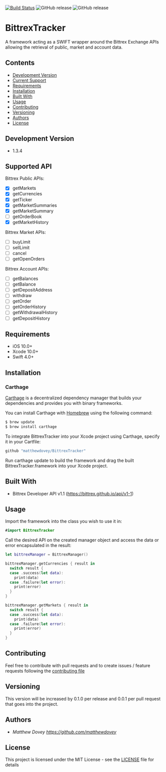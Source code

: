[![Build Status](https://app.bitrise.io/app/46856f20d6dfcc3a/status.svg?token=SpGStajcN4PUkVFN7zUSiQ&branch=master)](https://app.bitrise.io/app/46856f20d6dfcc3a) ![GitHub release](https://img.shields.io/github/release/matthewdovey/bittrextracker.svg?style=flat) ![GitHub release](https://img.shields.io/github/last-commit/matthewdovey/bittrextracker.svg?style=flat)
 
# BittrexTracker
A framework acting as a SWIFT wrapper around the Bittrex Exchange APIs allowing the retrieval of public, market and account data.

## Contents

- [Development Version](#Development-version)
- [Current Support](#current-support)
- [Requirements](#requirements)
- [Installation](#installation)
- [Built With](#built-with)
- [Usage](#usage)
- [Contributing](#contributing)
- [Versioning](#versioning)
- [Authors](#authors)
- [License](#license)

## Development Version

- 1.3.4

## Supported API

Bittrex Public APIs:
- [x] getMarkets
- [x] getCurrencies
- [x] getTicker
- [x] getMarketSummaries
- [x] getMarketSummary
- [ ] getOrderBook
- [x] getMarketHistory

Bittrex Market APIs:
- [ ] buyLimit
- [ ] sellLimit
- [ ] cancel
- [ ] getOpenOrders

Bittrex Account APIs:
- [ ] getBalances
- [ ] getBalance
- [ ] getDepositAddress
- [ ] withdraw
- [ ] getOrder
- [ ] getOrderHistory
- [ ] getWithdrawalHistory
- [ ] getDepositHistory

## Requirements

- iOS 10.0+
- Xcode 10.0+
- Swift 4.0+

## Installation

### Carthage

[Carthage](https://github.com/Carthage/Carthage) is a decentralized dependency manager that builds your dependencies and provides you with binary frameworks.

You can install Carthage with [Homebrew](http://brew.sh/) using the following command:

```bash
$ brew update
$ brew install carthage
```

To integrate BittrexTracker into your Xcode project using Carthage, specify it in your Cartfile:

```bash
github "matthewdovey/BittrexTracker"
```

Run carthage update to build the framework and drag the built BittrexTracker.framework into your Xcode project.

## Built With

- Bittrex Developer API v1.1 (https://bittrex.github.io/api/v1-1)

## Usage

Import the framework into the class you wish to use it in:

```swift
#import BittrexTracker
```

Call the desired API on the created manager object and access the data or error encapsulated in the result:

```swift
let bittrexManager = BittrexManager()

bittrexManager.getCurrencies { result in
  switch result {
  case .success(let data):
    print(data)
  case .failure(let error):
    print(error)
  }
}

bittrexManager.getMarkets { result in
  switch result {
  case .success(let data):
    print(data)
  case .failure(let error):
    print(error)
  }
}
```

## Contributing

Feel free to contribute with pull requests and to create issues / feature requests following the [contributing file](CONTRIBUTING.md)

## Versioning

This version will be increased by 0.1.0 per release and 0.0.1 per pull request that goes into the project.

## Authors

* *Matthew Dovey* *https://github.com/matthewdovey*

## License

This project is licensed under the MIT License - see the [LICENSE](LICENSE) file for details

